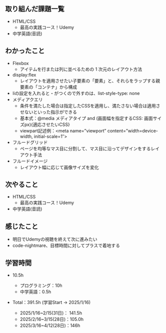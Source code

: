 ## 取り組んだ課題一覧
- HTML/CSS
  - 最高の実践コース！Udemy
- 中学英語(音読)
## わかったこと
- Flexbox
  - アイテムを行または列に並べるための 1 次元のレイアウト方法
- display:flex
  - レイアウトを適用させたい子要素の「要素」と、それらをラップする親要素の「コンテナ」から構成
- liの設定を入れると・がつくので外すのは、list-style-type: none
- メディアクエリ
  - 条件を満たした場合は指定したCSSを適用し、満たさない場合は適用させないといった指示ができる
  - 基本式：@media メディアタイプ and (画面幅を指定するCSS: 画面サイズpx){適応させたいCSS}
  - viewpart記述例：<meta name=”viewport” content=”width=device-width, initial-scale=1″>
- フルードグリッド
  - ページを均等なマス目に分割して、マス目に沿ってデザインをするレイアウト手法
- フルードイメージ
  - レイアウト幅に応じて画像サイズを変化
## 次やること
- HTML/CSS
  - 最高の実践コース！Udemy
- 中学英語(音読)
## 感じたこと
- 明日でUdemyの視聴を終えて次に進みたい
- code-nightmare、目標時間に対してプラスで着地する
## 学習時間
- 10.5h
  - プログラミング：10h
  - 中学英語：0.5h

- Total：391.5h (学習Start → 2025/1/16)
  - 2025/1/16~2/15(31日)： 141.5h
  - 2025/2/16~3/15(28日)：105.0h
  - 2025/3/16~4/12(28日)：146h
